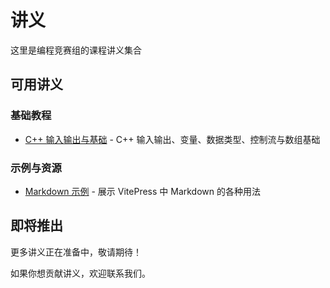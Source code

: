 # 讲义

这里是编程竞赛组的课程讲义集合

## 可用讲义

### 基础教程

 - [C++ 输入输出与基础](./handouts/lesson1-cpp-2025.md) - C++ 输入输出、变量、数据类型、控制流与数组基础

### 示例与资源

 - [Markdown 示例](./handouts/markdown-examples.md) - 展示 VitePress 中 Markdown 的各种用法

## 即将推出

更多讲义正在准备中，敬请期待！

如果你想贡献讲义，欢迎联系我们。

